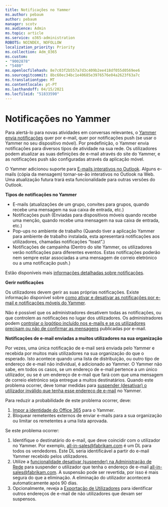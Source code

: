```yaml
---
title: Notificações no Yammer
ms.author: pebaum
author: pebaum
manager: scotv
ms.audience: Admin
ms.topic: article
ms.service: o365-administration
ROBOTS: NOINDEX, NOFOLLOW
localization_priority: Priority
ms.collection: Adm_O365
ms.custom:
- "9002878"
- "5480"
ms.openlocfilehash: 8e7c03f2b557a7d3c409b2ee418df055d0569ee6
ms.sourcegitcommit: 8bc60ec34bc1e40685e3976576e04a2623f63a7c
ms.translationtype: MT
ms.contentlocale: pt-PT
ms.lasthandoff: 04/15/2021
ms.locfileid: "51833590"
---
```

# <a name="notifications-in-yammer"></a>Notificações no Yammer

Para alertá-lo para novas atividades em conversas relevantes, o [Yammer envia notificações](https://support.microsoft.com/en-gb/office/enable-or-disable-yammer-email-and-phone-notifications-93e530e0-189f-4768-8f28-7683d48cc996) quer por e-mail, quer por notificações push (se usar o Yammer no seu dispositivo móvel). Por predefinição, o Yammer envia notificações para diversos tipos de atividade na sua rede. Os utilizadores podem atualizar as suas definições de e-mail através do site do Yammer, e as notificações push são configuradas através da aplicação móvel. 

O Yammer adicionou suporte para [E-mails interativos no Outlook](https://techcommunity.microsoft.com/t5/outlook-blog/interactive-yammer-emails-in-outlook-on-the-web-are-here/ba-p/1209420). Alguns e-mails (cópia da mensagem) tornar-se-ão interativos no Outlook na Web. Uma atualização futura trará esta funcionalidade para outras versões do Outlook.

**Tipos de notificações no Yammer**

- E-mails (atualizações de um grupo, convites para grupos, quando recebe uma mensagem na sua caixa de entrada, etc.)
- Notificações push (Enviadas para dispositivos móveis quando recebe uma menção, quando recebe uma mensagem na sua caixa de entrada, etc.)
- Pop-ups no ambiente de trabalho (Quando tiver a aplicação Yammer para ambiente de trabalho instalada, esta apresentará notificações aos utilizadores, chamadas notificações “toast”.)
- Notificações de campainha (Dentro do site Yammer, os utilizadores verão notificações para diferentes eventos. Estas notificações poderão nem sempre estar associadas a uma mensagem de correio eletrónico ou a uma notificação push.)

Estão disponíveis mais [informações detalhadas sobre notificações](https://support.microsoft.com/en-gb/office/enable-or-disable-yammer-email-and-phone-notifications-93e530e0-189f-4768-8f28-7683d48cc996).

**Gerir notificações**

Os utilizadores devem gerir as suas próprias notificações. Existe informação disponível sobre [como ativar e desativar as notificações por e-mail e notificações móveis do Yammer](https://support.microsoft.com/en-gb/office/enable-or-disable-yammer-email-and-phone-notifications-93e530e0-189f-4768-8f28-7683d48cc996). 

Não é possível que os administradores desativem todas as notificações, ou que controlem as notificações no lugar dos utilizadores. Os administradores podem [controlar o logótipo incluído nos e-mails e se os utilizadores precisam ou não de confirmar as mensagens](https://docs.microsoft.com/yammer/configure-your-yammer-network/configure-email-and-yammer) publicadas por e-mail.

**Notificações de e-mail enviadas a muitos utilizadores na sua organização**

Por vezes, uma única notificação de e-mail será enviada pelo Yammer e recebida por muitos mais utilizadores na sua organização do que o esperado. Isto acontece quando uma lista de distribuição, ou outro tipo de endereço de e-mail não individual, é adicionado ao Yammer. O Yammer não sabe, em todos os casos, se um endereço de e-mail pertence a um único utilizador, ou se é um endereço de e-mail que fará com que uma mensagem de correio eletrónico seja entregue a muitos destinatários. Quando este problema ocorrer, deve tomar medidas para [suspender (desativar) o utilizador inválido que tenha esse endereço de e-mail](https://docs.microsoft.com/yammer/manage-yammer-users/add-block-or-remove-users#remove-users) no Yammer. 

Para reduzir a probabilidade de este problema ocorrer, deve:

1. [Impor a identidade do Office 365](https://docs.microsoft.com/yammer/configure-your-yammer-network/enforce-office-365-identity) para o Yammer.
2. Bloquear remetentes externos de enviar e-mails para a sua organização ou limitar os remetentes a uma lista aprovada.

Se este problema ocorrer:

1. Identifique o destinatário do e-mail, que deve coincidir com o utilizador no Yammer. Por exemplo, all-in-sales@fabrikam.com é um DL para todos os vendedores. Este DL seria identificável a partir do e-mail Yammer recebido pelos utilizadores.
2. Utilize a [funcionalidade desativar (suspender) na Administração de Rede](https://docs.microsoft.com/yammer/manage-yammer-users/add-block-or-remove-users#remove-users) para suspender o utilizador que tenha o endereço de e-mail all-in-sales@fabrikam.com. A suspensão pode ser revertida, por isso é mais segura do que a eliminação. A eliminação do utilizador acontecerá automaticamente após 90 dias.
3. Opcionalmente, reveja a [Exportação de Utilizadores](https://docs.microsoft.com/yammer/manage-security-and-compliance/export-yammer-enterprise-data#ExportUsers) para identificar outros endereços de e-mail de não utilizadores que devam ser suspensos.
